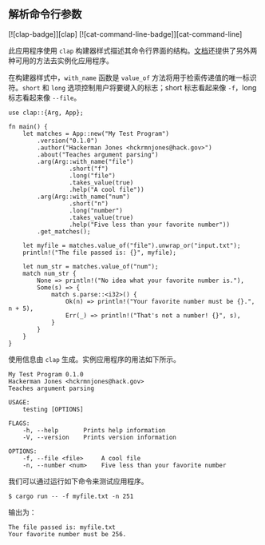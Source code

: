 ## 解析命令行参数

<!--
> [cli/arguments/clap-basic.md](https://github.com/rust-lang-nursery/rust-cookbook/blob/master/src/cli/arguments/clap-basic.md)
> <br />
> commit - b61c8e588ad8445de36cd5f28e99232b5f858a41 - 2020.06.01
-->

[![clap-badge]][clap] [![cat-command-line-badge]][cat-command-line]

此应用程序使用 `clap` 构建器样式描述其命令行界面的结构。[文档][documentation]还提供了另外两种可用的方法去实例化应用程序。

在构建器样式中，`with_name` 函数是 `value_of` 方法将用于检索传递值的唯一标识符。`short` 和 `long` 选项控制用户将要键入的标志；short 标志看起来像 `-f`，long 标志看起来像 `--file`。

```rust,edition2018
use clap::{Arg, App};

fn main() {
    let matches = App::new("My Test Program")
        .version("0.1.0")
        .author("Hackerman Jones <hckrmnjones@hack.gov>")
        .about("Teaches argument parsing")
        .arg(Arg::with_name("file")
                 .short("f")
                 .long("file")
                 .takes_value(true)
                 .help("A cool file"))
        .arg(Arg::with_name("num")
                 .short("n")
                 .long("number")
                 .takes_value(true)
                 .help("Five less than your favorite number"))
        .get_matches();

    let myfile = matches.value_of("file").unwrap_or("input.txt");
    println!("The file passed is: {}", myfile);

    let num_str = matches.value_of("num");
    match num_str {
        None => println!("No idea what your favorite number is."),
        Some(s) => {
            match s.parse::<i32>() {
                Ok(n) => println!("Your favorite number must be {}.", n + 5),
                Err(_) => println!("That's not a number! {}", s),
            }
        }
    }
}
```

使用信息由 `clap` 生成。实例应用程序的用法如下所示。

```
My Test Program 0.1.0
Hackerman Jones <hckrmnjones@hack.gov>
Teaches argument parsing

USAGE:
    testing [OPTIONS]

FLAGS:
    -h, --help       Prints help information
    -V, --version    Prints version information

OPTIONS:
    -f, --file <file>     A cool file
    -n, --number <num>    Five less than your favorite number
```

我们可以通过运行如下命令来测试应用程序。

```
$ cargo run -- -f myfile.txt -n 251
```

输出为：

```
The file passed is: myfile.txt
Your favorite number must be 256.
```

[documentation]: https://docs.rs/clap/
